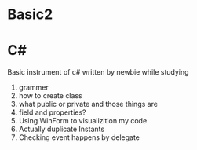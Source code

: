 # Basic2
# C#
Basic instrument of c# written by newbie while studying

1. grammer
2. how to create class
3. what public or private and those things are
4. field and properties?
5. Using WinForm to visualizition my code
6. Actually duplicate Instants
7. Checking event happens by delegate
